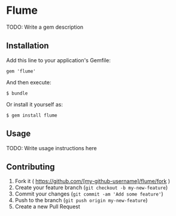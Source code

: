 # Flume

TODO: Write a gem description

## Installation

Add this line to your application's Gemfile:

    gem 'flume'

And then execute:

    $ bundle

Or install it yourself as:

    $ gem install flume

## Usage

TODO: Write usage instructions here

## Contributing

1. Fork it ( https://github.com/[my-github-username]/flume/fork )
2. Create your feature branch (`git checkout -b my-new-feature`)
3. Commit your changes (`git commit -am 'Add some feature'`)
4. Push to the branch (`git push origin my-new-feature`)
5. Create a new Pull Request
